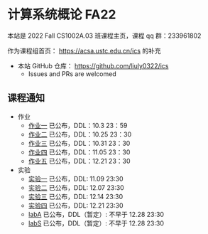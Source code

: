 # 计算系统概论 FA22

本站是 2022 Fall CS1002A.03 班课程主页，课程 qq 群：233961802

作为课程组首页： <https://acsa.ustc.edu.cn/ics> 的补充

- 本站 GitHub 仓库： <https://github.com/liuly0322/ics>
  - Issues and PRs are welcomed

## 课程通知

- 作业
  - [作业一](/homework/hw1.html) 已公布，DDL：10.3 23：59
  - [作业二](/homework/hw2.html) 已公布，DDL：10.25 23：30
  - [作业三](/homework/hw3.html) 已公布，DDL：10.31 23：30
  - [作业四](/homework/hw4.html) 已公布，DDL：11.05 23：30
  - [作业五](/homework/hw5.html) 已公布，DDL：12.21 23：30
- 实验
  - [实验一](/labs/lab1.html) 已公布，DDL: 11.09 23:30
  - [实验二](/labs/lab2.html) 已公布，DDL: 12.07 23:30
  - [实验三](/labs/lab3.html) 已公布，DDL: 12.14 23:30
  - [实验四](/labs/lab4.html) 已公布，DDL: 12.21 23:30
  - [labA](/labs/labA.html) 已公布，DDL（暂定）: 不早于 12.28 23:30
  - [labS](/labs/labS.html) 已公布，DDL（暂定）: 不早于 12.28 23:30
